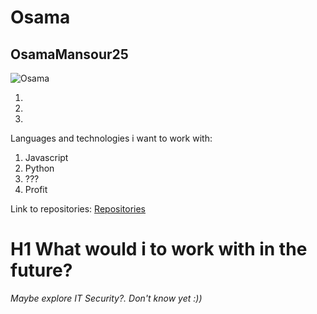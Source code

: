 # Osama 
## OsamaMansour25
![Osama](https://user-images.githubusercontent.com/113166035/215465223-75f99d3a-cbd6-4aad-9d5b-617e4266bffd.jpg)


1.
2.
3.
Languages and technologies i want to work with:
1. Javascript
2. Python
3.  ???
4.  Profit

Link to repositories:
[Repositories](https://github.com/OsamaMansour25?tab=repositories)

# H1 What would i to work with in the future? 

*Maybe explore IT Security?. Don't know yet :))*
